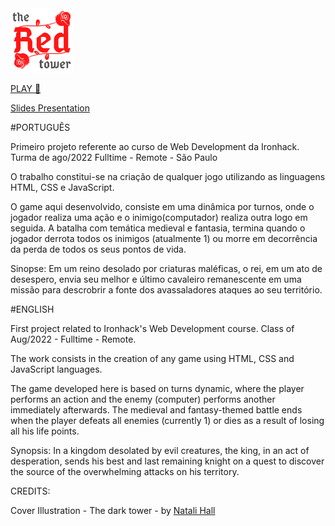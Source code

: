 <img src="./assets/img/logo-the-Red-tower.png" alt="The Red Tower Logo" width="20%"/>

[PLAY 🌹](https://igoralopes.github.io/Projeto01-GAME-Ironhack/)

[Slides Presentation](https://docs.google.com/presentation/d/1oENtEqeZMUiKpOOIpdCtNAK-1kv4ILmziORKGszgEv4/edit?usp=sharing)

#PORTUGUÊS

Primeiro projeto referente ao curso de Web Development da Ironhack. Turma de ago/2022 Fulltime - Remote - São Paulo

O trabalho constitui-se na criação de qualquer jogo utilizando as linguagens HTML, CSS e JavaScript.

O game aqui desenvolvido, consiste em uma dinâmica por turnos, onde o jogador realiza uma ação e o inimigo(computador) realiza outra logo em seguida. A batalha com temática medieval e fantasia, termina quando o jogador derrota todos os inimigos (atualmente 1) ou morre em decorrência da perda de todos os seus pontos de vida.

Sinopse:
Em um reino desolado por criaturas maléficas, o rei, em um ato de desespero, envia seu melhor e último cavaleiro remanescente em uma missão para descrobrir a fonte dos avassaladores ataques ao seu território.

#ENGLISH

First project related to Ironhack's Web Development course. Class of Aug/2022 - Fulltime - Remote.

The work consists in the creation of any game using HTML, CSS and JavaScript languages.

The game developed here is based on turns dynamic, where the player performs an action and the enemy (computer) performs another immediately afterwards. The medieval and fantasy-themed battle ends when the player defeats all enemies (currently 1) or dies as a result of losing all his life points.

Synopsis:
In a kingdom desolated by evil creatures, the king, in an act of desperation, sends his best and last remaining knight on a quest to discover the source of the overwhelming attacks on his territory.


CREDITS:

Cover Illustration - The dark tower - by [Natali Hall](https://www.artstation.com/artwork/18vo32)
